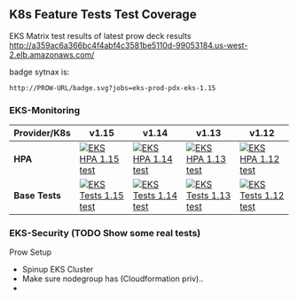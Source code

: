 


## K8s Feature Tests Test Coverage

EKS Matrix test results of latest prow deck results http://a359ac6a366bc4f4abf4c3581be5110d-99053184.us-west-2.elb.amazonaws.com/

badge sytnax is:

	http://PROW-URL/badge.svg?jobs=eks-prod-pdx-eks-1.15

### EKS-Monitoring

| Provider/K8s | v1.15 | v1.14 |  v1.13 |  v1.12 |
| ----------- | -----------| ----------- |----------- |----------- 
| **HPA** | [![EKS HPA 1.15 test](http://a359ac6a366bc4f4abf4c3581be5110d-99053184.us-west-2.elb.amazonaws.com/badge.svg?jobs=eks-prod-pdx-hpa-1.15)](http://a359ac6a366bc4f4abf4c3581be5110d-99053184.us-west-2.elb.amazonaws.com/badge.svg?jobs=eks-prod-pdx-hpa-1.15) | [![EKS HPA 1.14 test](http://a359ac6a366bc4f4abf4c3581be5110d-99053184.us-west-2.elb.amazonaws.com/badge.svg?jobs=eks-prod-pdx-hpa-1.14)](http://a359ac6a366bc4f4abf4c3581be5110d-99053184.us-west-2.elb.amazonaws.com/badge.svg?jobs=eks-prod-pdx-hpa-1.14) | [![EKS HPA 1.13 test](http://a359ac6a366bc4f4abf4c3581be5110d-99053184.us-west-2.elb.amazonaws.com/badge.svg?jobs=eks-prod-pdx-hpa-1.13)](http://a359ac6a366bc4f4abf4c3581be5110d-99053184.us-west-2.elb.amazonaws.com/badge.svg?jobs=eks-prod-pdx-hpa-1.13)| [![EKS HPA 1.12 test](http://a359ac6a366bc4f4abf4c3581be5110d-99053184.us-west-2.elb.amazonaws.com/badge.svg?jobs=eks-prod-pdx-hpa-1.12)](http://a359ac6a366bc4f4abf4c3581be5110d-99053184.us-west-2.elb.amazonaws.com/badge.svg?jobs=eks-prod-pdx-hpa-1.12)
| **Base Tests** | [![EKS Tests 1.15 test](http://a359ac6a366bc4f4abf4c3581be5110d-99053184.us-west-2.elb.amazonaws.com/badge.svg?jobs=eks-prod-pdx-eks-1.15)](http://a359ac6a366bc4f4abf4c3581be5110d-99053184.us-west-2.elb.amazonaws.com/badge.svg?jobs=eks-prod-pdx-eks-1.15) | [![EKS Tests 1.14 test](http://a359ac6a366bc4f4abf4c3581be5110d-99053184.us-west-2.elb.amazonaws.com/badge.svg?jobs=eks-prod-pdx-eks-1.14)](http://a359ac6a366bc4f4abf4c3581be5110d-99053184.us-west-2.elb.amazonaws.com/badge.svg?jobs=eks-prod-pdx-eks-1.14) | [![EKS Tests 1.13 test](http://a359ac6a366bc4f4abf4c3581be5110d-99053184.us-west-2.elb.amazonaws.com/badge.svg?jobs=eks-prod-pdx-eks-1.13)](http://a359ac6a366bc4f4abf4c3581be5110d-99053184.us-west-2.elb.amazonaws.com/badge.svg?jobs=eks-prod-pdx-eks-1.13)| [![EKS Tests 1.12 test](http://a359ac6a366bc4f4abf4c3581be5110d-99053184.us-west-2.elb.amazonaws.com/badge.svg?jobs=eks-prod-pdx-eks-1.12)](http://a359ac6a366bc4f4abf4c3581be5110d-99053184.us-west-2.elb.amazonaws.com/badge.svg?jobs=eks-prod-pdx-eks-1.12)



### EKS-Security (TODO Show some real tests)


Prow Setup
- Spinup EKS Cluster
- Make sure nodegroup has (Cloudformation priv)..
- 

